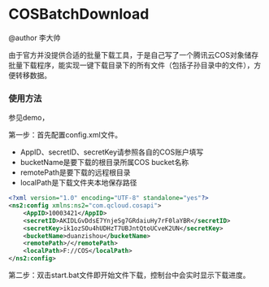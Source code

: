 # COSBatchDownload
@author 李大帅
  
  由于官方并没提供合适的批量下载工具，于是自己写了一个腾讯云COS对象储存批量下载程序，能实现一键下载目录下的所有文件（包括子孙目录中的文件），方便转移数据。
  
###   使用方法
参见demo，
  
  第一步：首先配置config.xml文件。
  
-   AppID、secretID、secretKey请参照各自的COS账户填写
-   bucketName是要下载的根目录所属COS bucket名称
-   remotePath是要下载的远程根目录
-   localPath是下载文件夹本地保存路径
```xml
<?xml version="1.0" encoding="UTF-8" standalone="yes"?>
<ns2:config xmlns:ns2="com.qcloud.cosapi">
    <AppID>10003421</AppID>
    <secretID>AKIDLGvDdsE7YnjeSg7GRdaiuHy7rF0laYBR</secretID>
    <secretKey>ik1ozSOu4hUDHzT7UBJntQtoUCveK2UN</secretKey>
    <bucketName>duanzishou</bucketName>
    <remotePath>/</remotePath>
    <localPath>F://COS</localPath>
</ns2:config>
```
  
  第二步：双击start.bat文件即开始文件下载，控制台中会实时显示下载进度。
